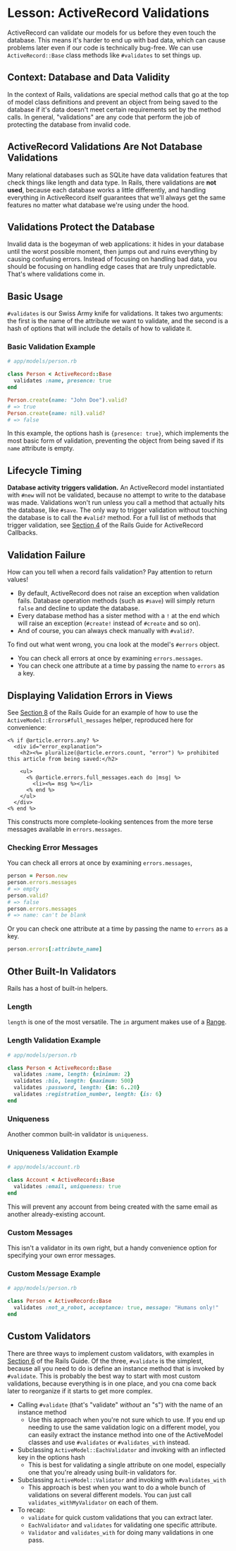 # Lesson: ActiveRecord Validations

ActiveRecord can validate our models for us before they even touch the database. This means it's harder to end up with bad data, which can cause problems later even if our code is technically bug-free. We can use `ActiveRecord::Base` class methods like `#validates` to set things up.

## Context: Database and Data Validity

In the context of Rails, validations are special method calls that go at the top of model class definitions and prevent an object from being saved to the database if it's data doesn't meet certain requirements set by the method calls. In general, "validations" are any code that perform the job of protecting the database from invalid code.

## ActiveRecord Validations Are Not Database Validations

Many relational databases such as SQLite have data validation features that check things like length and data type. In Rails, there validations are **not used**, because each database works a little differently, and handling everything in ActiveRecord itself guarantees that we'll always get the same features no matter what database we're using under the hood.

## Validations Protect the Database

Invalid data is the bogeyman of web applications: it hides in your database until the worst possible moment, then jumps out and ruins everything by causing confusing errors. Instead of focusing on handling bad data, you should be focusing on handling edge cases that are truly unpredictable. That's where validations come in.

## Basic Usage

`#validates` is our Swiss Army knife for validations. It takes two arguments: the first is the name of the attribute we want to validate, and the second is a hash of options that will include the details of how to validate it.

### Basic Validation Example

```ruby
# app/models/person.rb

class Person < ActiveRecord::Base
  validates :name, presence: true
end

Person.create(name: "John Doe").valid?
# => true
Person.create(name: nil).valid?
# => false
```

In this example, the options hash is `{presence: true}`, which implements the most basic form of validation, preventing the object from being saved if its `name` attribute is empty.

## Lifecycle Timing

**Database activity triggers validation.** An ActiveRecord model instantiated with `#new` will not be validated, because no attempt to write to the database was made. Validations won't run unless you call a method that actually hits the database, like `#save`. The only way to trigger validation without touching the database is to call the `#valid?` method. For a full list of methods that trigger validation, see [Section 4](https://guides.rubyonrails.org/active_record_callbacks.html#running-callbacks) of the Rails Guide for ActiveRecord Callbacks.

## Validation Failure

How can you tell when a record fails validation? Pay attention to return values!

- By default, ActiveRecord does not raise an exception when validation fails. Database operation methods (such as `#save`) will simply return `false` and decline to update the database.
- Every database method has a sister method with a `!` at the end which will raise an exception (`#create!` instead of `#create` and so on).
- And of course, you can always check manually with `#valid?`.

To find out what went wrong, you cna look at the model's `#errors` object.

- You can check all errors at once by examining `errors.messages`.
- You can check one attribute at a time by passing the name to `errors` as a key.

## Displaying Validation Errors in Views

See [Section 8](https://guides.rubyonrails.org/active_record_validations.html#displaying-validation-errors-in-views) of the Rails Guide for an example of how to use the `ActiveModel::Errors#full_messages` helper, reproduced here for convenience:

```erb
<% if @article.errors.any? %>
  <div id="error_explanation">
    <h2><%= pluralize(@article.errors.count, "error") %> prohibited this article from being saved:</h2>

    <ul>
      <% @article.errors.full_messages.each do |msg| %>
        <li><%= msg %></li>
      <% end %>
    </ul>
  </div>
<% end %>
```

This constructs more complete-looking sentences from the more terse messages available in `errors.messages`.

### Checking Error Messages

You can check all errors at once by examining `errors.messages`,

```ruby
person = Person.new
person.errors.messages
# => empty
person.valid?
# => false
person.errors.messages
# => name: can't be blank
```

Or you can check one attribute at a time by passing the name to `errors` as a key.

```ruby
person.errors[:attribute_name]
```

## Other Built-In Validators

Rails has a host of built-in helpers.

### Length

`length` is one of the most versatile. The `in` argument makes use of a [Range](http://ruby-doc.org/core-2.6.2/Range.html).

### Length Validation Example

```ruby
# app/models/person.rb

class Person < ActiveRecord::Base
  validates :name, length: {minimum: 2}
  validates :bio, length: {maximum: 500}
  validates :password, length: {in: 6..20}
  validates :registration_number, length: {is: 6}
end
```

### Uniqueness

Another common built-in validator is `uniqueness`.

### Uniqueness Validation Example

```ruby
# app/models/account.rb

class Account < ActiveRecord::Base
  validates :email, uniqueness: true
end
```

This will prevent any account from being created with the same email as another already-existing account.

### Custom Messages

This isn't a validator in its own right, but a handy convenience option for specifying your own error messages.

### Custom Message Example

```ruby
# app/models/person.rb

class Person < ActiveRecord::Base
  validates :not_a_robot, acceptance: true, message: "Humans only!"
end
```

## Custom Validators

There are three ways to implement custom validators, with examples in [Section 6](https://guides.rubyonrails.org/active_record_validations.html#performing-custom-validations) of the Rails Guide. Of the three, `#validate` is the simplest, because all you need to do is define an instance method that is invoked by `#validate`. This is probably the best way to start with most custom validations, because everything is in one place, and you cna come back later to reorganize if it starts to get more complex.

- Calling `#validate` (that's "validate" _without_ an "s") with the name of an instance method
  - Use this approach when you're not sure which to use. If you end up needing to use the same validation logic on a different model, you can easily extract the instance method into one of the ActiveModel classes and use `#validates` or `#validates_with` instead.
- Subclassing `ActiveModel::EachValidator` and invoking with an inflected key in the options hash
  - This is best for validating a single attribute on one model, especially one that you're already using built-in validators for.
- Subclassing `ActiveModel::Validator` and invoking with `#validates_with`
  - This approach is best when you want to do a whole bunch of validations on several different models. You can just call `validates_withMyValidator` on each of them.
- To recap:
  - `validate` for quick custom validations that you can extract later.
  - `EachValidator` and `validates` for validating one specific attribute.
  - `Validator` and `validates_with` for doing many validations in one pass.